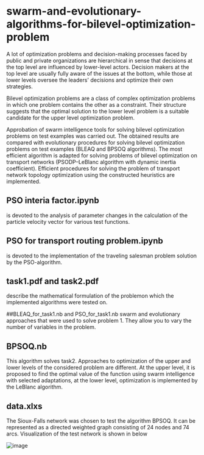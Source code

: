# swarm-and-evolutionary-algorithms-for-bilevel-optimization-problem

A lot of optimization problems and decision-making processes faced by public and private organizations are hierarchical in sense that decisions at the top level are influenced by lower-level actors. Decision makers at the top level are usually fully aware of the issues at the bottom, while those at lower levels oversee the leaders' decisions and optimize their own strategies.

Bilevel optimization problems are a class of complex optimization problems in which one problem contains the other as a constraint. Their structure suggests that the optimal solution to the lower level problem is a suitable candidate for the upper level optimization problem.

Approbation of swarm intelligence tools for solving bilevel optimization problems on test examples was carried out. The obtained results are compared with evolutionary procedures for solving bilevel optimization problems on test examples (BLEAQ and BPSOQ algorithms). The most efficient algorithm is adapted for solving problems of bilevel optimization on transport networks (PSODP–LeBlanc algorithm with dynamic inertia coefficient). Efficient procedures for solving the problem of transport network topology optimization using the constructed heuristics are implemented.

## PSO interia factor.ipynb
is devoted to the analysis of parameter changes in the calculation of the particle velocity vector for various test functions.

## PSO for transport routing problem.ipynb
is devoted to the implementation of the traveling salesman problem solution by the PSO-algorithm.

## task1.pdf and task2.pdf
describe the mathematical formulation of the problemon which the implemented algorithms were tested on.

##BLEAQ_for_task1.nb and PSO_for_task1.nb
swarm and evolutionary approaches that were used to solve problem 1. They allow you to vary the number of variables in the problem.

## BPSOQ.nb
This algorithm solves task2. Approaches to optimization of the upper and lower levels of the considered problem are different. At the upper level, it is proposed to find the optimal value of the function using swarm intelligence with selected adaptations, at the lower level, optimization is implemented by the LeBlanc algorithm.

## data.xlxs
The Sioux-Falls network was chosen to test the algorithm BPSOQ. It can be represented as a directed weighted graph consisting of 24 nodes and 74 arcs. Visualization of the test network is shown in below

![image](https://user-images.githubusercontent.com/101735194/170236165-47bbbca0-c078-4d64-89c5-03bc4f019aad.png)
